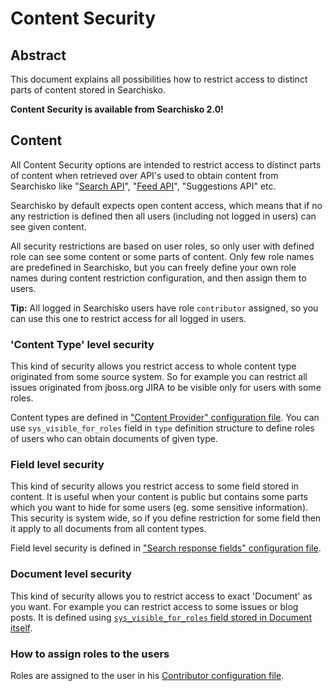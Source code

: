 # Content Security

## Abstract

This document explains all possibilities how to restrict access to distinct parts of content stored in Searchisko.

**Content Security is available from Searchisko 2.0!**

## Content

All Content Security options are intended to restrict access to distinct parts of content when retrieved over API's 
used to obtain content from Searchisko like "[Search API](http://docs.jbossorg.apiary.io/#searchapi)", 
"[Feed API](http://docs.jbossorg.apiary.io/#feedapi)", "Suggestions API" etc.   

Searchisko by default expects open content access, which means that if no any restriction is defined then 
all users (including not logged in users) can see given content.

All security restrictions are based on user roles, so only user with defined role can see some content or some parts of content.
Only few role names are predefined in Searchisko, but you can freely define your own role names during content restriction configuration, and then assign them to users.

**Tip:** All logged in Searchisko users have role `contributor` assigned, so you can use this one to restrict access for all logged in users.


### 'Content Type' level security

This kind of security allows you restrict access to whole content type originated from some source system. 
So for example you can restrict all issues originated from jboss.org JIRA to be visible only for users with some roles.   

Content types are defined in ["Content Provider" configuration file](../rest-api/management/content_provider.md). You can 
use `sys_visible_for_roles` field in `type` definition structure to define roles of users who can obtain documents of given type.

### Field level security

This kind of security allows you restrict access to some field stored in content. 
It is useful when your content is public but contains some parts which you want to hide for some users (eg. some sensitive information).
This security is system wide, so if you define restriction for some field then it apply to all documents from all content types.

Field level security is defined in ["Search response fields" configuration file](../rest-api/management/config_search_response_fields.md). 

### Document level security

This kind of security allows you to restrict access to exact 'Document' as you want. 
For example you can restrict access to some issues or blog posts.
It is defined using [`sys_visible_for_roles` field stored in Document itself](../rest-api/content/dcp_content_object.md).


### How to assign roles to the users

Roles are assigned to the user in his [Contributor configuration file](../rest-api/management/contributor.md).


